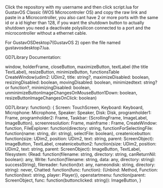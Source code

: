 

<!--
**gustavo838383883/gustavo838383883** is a ✨ _special_ ✨ repository because its `README.md` (this file) appears on your GitHub profile.

Here are some ideas to get you started:

- 🔭 I’m currently working on ...
- 🌱 I’m currently learning ...
- 👯 I’m looking to collaborate on ...
- 🤔 I’m looking for help with ...
- 💬 Ask me about ...
- 📫 How to reach me: ...
- 😄 Pronouns: ...
- ⚡ Fun fact: ...
-->

Click the repository with my username and then click script.lua for GustavOS Classic (WOS Microcontroler OS) and copy the raw link and paste in a Microcontroller, you also cant have 2 or more ports with the same id or a id higher than 128, if you want the shutdown button to actually shutdown you need a deactivate polysilicon connected to a port and the microcontroller without a ethernet cable.

For GustavOSDesktop7(GustavOS 2) open the file named gustavosdesktop7.lua.


GD7Library Documentation:

window, holderFrame, closeButton, maximizeButton, textLabel (the title TextLabel), resizeButton, minimizeButton, functionsTable CreateWindow(udim2: UDim2, title: string?, maximizeDisabled: boolean, resizingDisabled: boolean, movingDisabled: boolean, minimizedtext: string? or function?, minimizingDisabled: boolean, unminimizeButtonImageChangesOnMouseButton1Down: boolean, resizeButtonImageChangesOnClick: boolean)

GD7Library: function(): {
	Screen: TouchScreen,
	Keyboard: Keyboard,
	Microphone: Microphone,
	Speaker: Speaker,
	Disk: Disk,
	programholder1: Frame,
	programholder2: Frame,
	Taskbar: {ScrollingFrame, ImageLabel, ImageButton},
	screenresolution: Frame,
 	mainframe : Frame,
	CreateWindow: function,
	FileExplorer: function(directory: string, functionForSelectingFile: function(name: string, dir: string), selectFile: boolean),
	createnicebutton: function(size: UDim2, position: UDim2, text: string, parent: ScreenObject): ImageButton, TextLabel,
	createnicebutton2: function(size: UDim2, position: UDim2, text: string, parent: ScreenObject): ImageButton, TextLabel,
	filesystem: {Read: function(filename: string,  directory: string, canReturnNil: boolean): any, Write: function(filename: string, data: any, directory: string): successString},
	filereader: function(txt: any, nameondisk: string, directory: string): never,
	Chatted: function(func: function): {Unbind: Method, Function: function(text: string, player: Player)},
 	openstartmenu: function(parent: ScreenObject, func: function(buttonclicked: string)): ImageButton,
}
